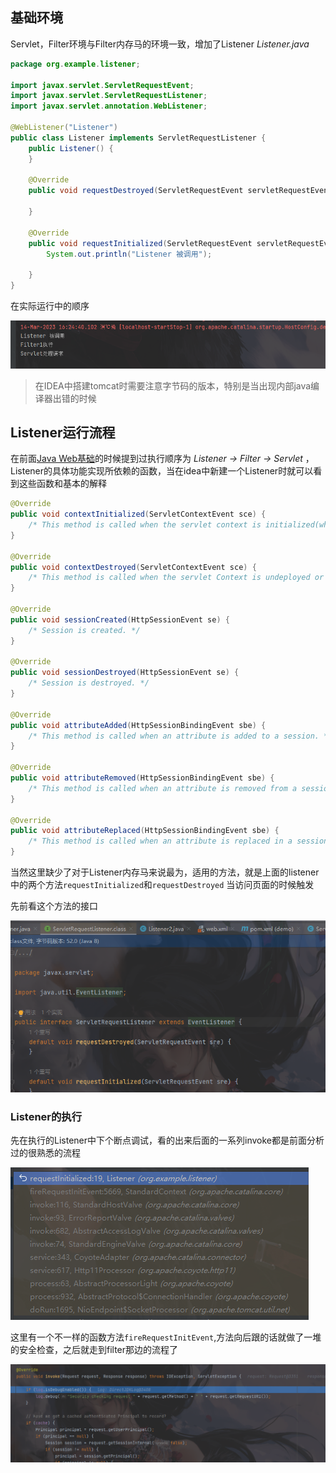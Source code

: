 ## 基础环境
Servlet，Filter环境与Filter内存马的环境一致，增加了Listener
*Listener.java*

```java
package org.example.listener;  
  
import javax.servlet.ServletRequestEvent;  
import javax.servlet.ServletRequestListener;  
import javax.servlet.annotation.WebListener;  
  
@WebListener("Listener")  
public class Listener implements ServletRequestListener {  
    public Listener() {  
    }  
  
    @Override  
    public void requestDestroyed(ServletRequestEvent servletRequestEvent) {  
  
    }  
  
    @Override  
    public void requestInitialized(ServletRequestEvent servletRequestEvent) {  
        System.out.println("Listener 被调用");  
  
    }  
}
```

在实际运行中的顺序

![](attachments/Pasted%20image%2020230314162559.png)

>在IDEA中搭建tomcat时需要注意字节码的版本，特别是当出现内部java编译器出错的时候

## Listener运行流程
在前面[Java Web基础](../../Java%20Web/Java%20Web基础.md)的时候提到过执行顺序为 *Listener -> Filter -> Servlet* ，Listener的具体功能实现所依赖的函数，当在idea中新建一个Listener时就可以看到这些函数和基本的解释
```java
@Override  
public void contextInitialized(ServletContextEvent sce) {  
    /* This method is called when the servlet context is initialized(when the Web application is deployed). */  
}  
  
@Override  
public void contextDestroyed(ServletContextEvent sce) {  
    /* This method is called when the servlet Context is undeployed or Application Server shuts down. */  
}  
  
@Override  
public void sessionCreated(HttpSessionEvent se) {  
    /* Session is created. */  
}  
  
@Override  
public void sessionDestroyed(HttpSessionEvent se) {  
    /* Session is destroyed. */  
}  
  
@Override  
public void attributeAdded(HttpSessionBindingEvent sbe) {  
    /* This method is called when an attribute is added to a session. */  
}  
  
@Override  
public void attributeRemoved(HttpSessionBindingEvent sbe) {  
    /* This method is called when an attribute is removed from a session. */  
}  
  
@Override  
public void attributeReplaced(HttpSessionBindingEvent sbe) {  
    /* This method is called when an attribute is replaced in a session. */  
}
```

当然这里缺少了对于Listener内存马来说最为，适用的方法，就是上面的listener中的两个方法`requestInitialized`和`requestDestroyed`
当访问页面的时候触发

先前看这个方法的接口

![](attachments/Pasted%20image%2020230314181322.png)

### Listener的执行
先在执行的Listener中下个断点调试，看的出来后面的一系列invoke都是前面分析过的很熟悉的流程

![](attachments/Pasted%20image%2020230314181855.png)

这里有一个不一样的函数方法`fireRequestInitEvent`,方法向后跟的话就做了一堆的安全检查，之后就走到filter那边的流程了

![](attachments/Pasted%20image%2020230314184300.png)


